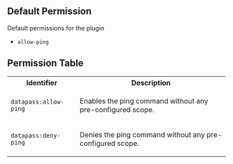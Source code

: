 ## Default Permission

Default permissions for the plugin

- `allow-ping`

## Permission Table 

<table>
<tr>
<th>Identifier</th>
<th>Description</th>
</tr>


<tr>
<td>

`datapass:allow-ping`

</td>
<td>

Enables the ping command without any pre-configured scope.

</td>
</tr>

<tr>
<td>

`datapass:deny-ping`

</td>
<td>

Denies the ping command without any pre-configured scope.

</td>
</tr>
</table>
